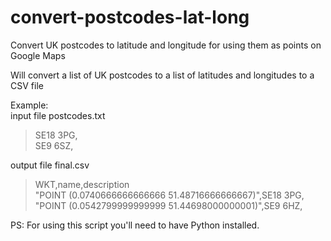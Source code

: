 # convert-postcodes-lat-long
Convert UK postcodes to latitude and longitude for using them as points on Google Maps

Will convert a list of UK postcodes to a list of latitudes and longitudes to a CSV file

Example: <br>
input file postcodes.txt

> SE18 3PG, <br>
> SE9 6SZ,

output file final.csv

> WKT,name,description <br>
> "POINT (0.0740666666666666 51.48716666666667)",SE18 3PG, <br>
> "POINT (0.0542799999999999 51.44698000000001)",SE9 6HZ, <br>

PS: For using this script you'll need to have Python installed. 
